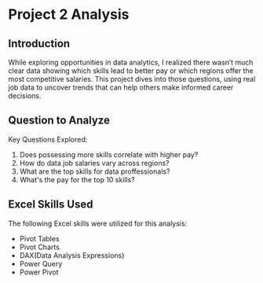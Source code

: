 # Project 2 Analysis  
## Introduction  
While exploring opportunities in data analytics, I realized there wasn’t much clear data showing which skills lead to better pay or which regions offer the most competitive salaries. This project dives into those questions, using real job data to uncover trends that can help others make informed career decisions.

## Question to Analyze  

Key Questions Explored:  

1. Does possessing more skills correlate with higher pay?  
2. How do data job salaries vary across regions?  
3. What are the top skills for data proffessionals?  
4. What's the pay for the top 10 skills?  

## Excel Skills Used  

The following Excel skills were utilized for this analysis:  


- Pivot Tables  
- Pivot Charts  
- DAX(Data Analysis Expressions)  
- Power Query  
- Power Pivot
